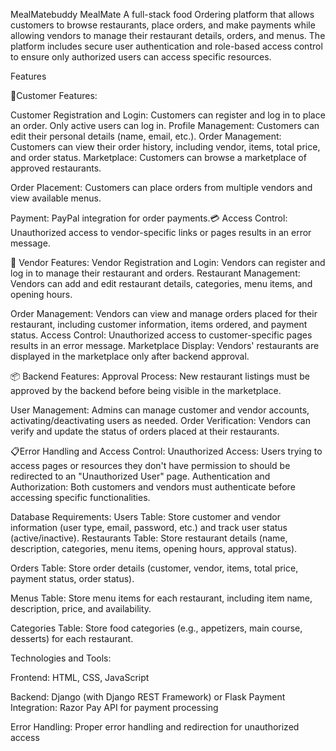 MealMatebuddy
MealMate A full-stack food Ordering platform that allows customers to browse restaurants, place orders, and make payments while allowing vendors to manage their restaurant details, orders, and menus. The platform includes secure user authentication and role-based access control to ensure only authorized users can access specific resources.

Features

🛒Customer Features:

Customer Registration and Login: Customers can register and log in to place an order. Only active users can log in. Profile Management: Customers can edit their personal details (name, email, etc.). Order Management: Customers can view their order history, including vendor, items, total price, and order status. Marketplace: Customers can browse a marketplace of approved restaurants.

Order Placement: Customers can place orders from multiple vendors and view available menus.

Payment: PayPal integration for order payments.💳 Access Control: Unauthorized access to vendor-specific links or pages results in an error message.

🏪 Vendor Features: Vendor Registration and Login: Vendors can register and log in to manage their restaurant and orders. Restaurant Management: Vendors can add and edit restaurant details, categories, menu items, and opening hours.

Order Management: Vendors can view and manage orders placed for their restaurant, including customer information, items ordered, and payment status. Access Control: Unauthorized access to customer-specific pages results in an error message. Marketplace Display: Vendors' restaurants are displayed in the marketplace only after backend approval.

📦 Backend Features: Approval Process: New restaurant listings must be approved by the backend before being visible in the marketplace.

User Management: Admins can manage customer and vendor accounts, activating/deactivating users as needed. Order Verification: Vendors can verify and update the status of orders placed at their restaurants.

📋Error Handling and Access Control: Unauthorized Access: Users trying to access pages or resources they don't have permission to should be redirected to an "Unauthorized User" page. Authentication and Authorization: Both customers and vendors must authenticate before accessing specific functionalities.

Database Requirements: Users Table: Store customer and vendor information (user type, email, password, etc.) and track user status (active/inactive). Restaurants Table: Store restaurant details (name, description, categories, menu items, opening hours, approval status).

Orders Table: Store order details (customer, vendor, items, total price, payment status, order status).

Menus Table: Store menu items for each restaurant, including item name, description, price, and availability.

Categories Table: Store food categories (e.g., appetizers, main course, desserts) for each restaurant.

Technologies and Tools:

Frontend: HTML, CSS, JavaScript

Backend: Django (with Django REST Framework) or Flask
Payment Integration: Razor Pay API for payment processing

Error Handling: Proper error handling and redirection for unauthorized access
